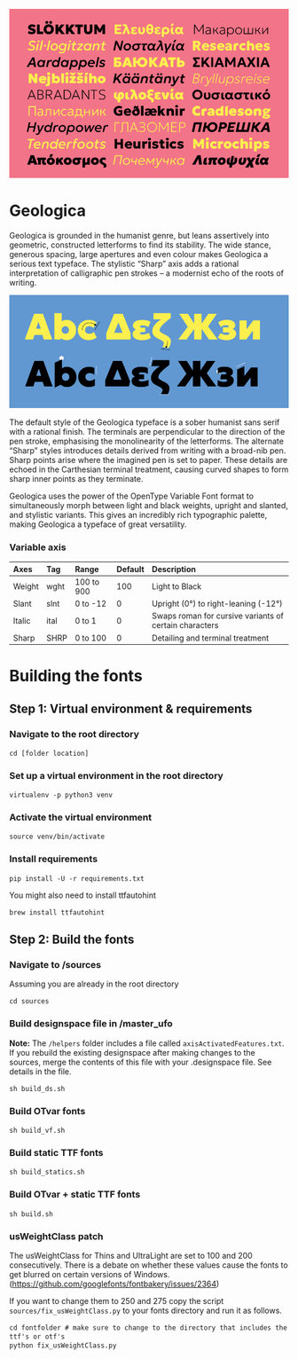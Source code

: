 ![Geologica type specimen](documentation/home.png)

# Geologica 

Geologica is grounded in the humanist genre, but leans assertively into geometric, constructed letterforms to find its stability. The wide stance, generous spacing, large apertures and even colour makes Geologica a serious text typeface. The stylistic “Sharp” axis adds a rational interpretation of calligraphic pen strokes – a modernist echo of the roots of writing.

![Geologica type specimen](documentation/home2.png)

The default style of the Geologica typeface is a sober humanist sans serif with a rational finish. The terminals are perpendicular to the direction of the pen stroke, emphasising the monolinearity of the letterforms. The alternate “Sharp” styles introduces details derived from writing with a broad-nib pen. Sharp points arise where the imagined pen is set to paper. These details are echoed in the Carthesian terminal treatment, causing curved shapes to form sharp inner points as they terminate.

Geologica uses the power of the OpenType Variable Font format to simultaneously morph between light and black weights, upright and slanted, and stylistic variants. This gives an incredibly rich typographic palette, making Geologica a typeface of great versatility. 


### Variable axis

| Axes          | Tag  | Range      | Default  | Description                                            |
| :------------ | :--- | :--------- | :------- | :----------------------------------------------------- | 
| Weight        | wght | 100 to 900 | 100      | Light to Black                                         |
| Slant         | slnt | 0 to -12   | 0        | Upright (0°) to right-leaning (-12°)                   |
| Italic        | ital | 0 to 1     | 0        | Swaps roman for cursive variants of certain characters |
| Sharp         | SHRP | 0 to 100   | 0        | Detailing and terminal treatment                       |





# Building the fonts

## Step 1: Virtual environment & requirements

### Navigate to the root directory
```
cd [folder location]
```

### Set up a virtual environment in the root directory

```
virtualenv -p python3 venv
```

### Activate the virtual environment

```
source venv/bin/activate
```

### Install requirements

```
pip install -U -r requirements.txt
```

You might also need to install ttfautohint

```
brew install ttfautohint
```



## Step 2: Build the fonts


### Navigate to /sources
Assuming you are already in the root directory

```
cd sources
```

### Build designspace file in /master_ufo
**Note:** The `/helpers` folder includes a file called `axisActivatedFeatures.txt`. If you rebuild the existing designspace after making changes to the sources, merge the contents of this file with your .designspace file. See details in the file.

```
sh build_ds.sh
```

### Build OTvar fonts

```
sh build_vf.sh
```

### Build static TTF fonts

```
sh build_statics.sh
```

### Build OTvar + static TTF fonts

```
sh build.sh
```  

### usWeightClass patch

The usWeightClass for Thins and UltraLight are set to 100 and 200 consecutively. There is a debate on whether these values cause the fonts to get blurred on certain versions of Windows. (https://github.com/googlefonts/fontbakery/issues/2364) 

If you want to change them to 250 and 275 copy the script `sources/fix_usWeightClass.py` to your fonts directory and run it as follows.

```
cd fontfolder # make sure to change to the directory that includes the ttf's or otf's
python fix_usWeightClass.py
```
